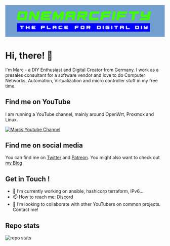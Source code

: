 ![](Channelart.jpg)

# Hi, there! 👋

I'm Marc - a DIY Enthusiast and Digital Creator from Germany. I work as a presales consultant for a software vendor and love to do Computer Networks, Automation, Virtualization and micro controller stuff in my free time. 

## Find me on YouTube

I am running a YouTube channel, mainly around OpenWrt, Proxmox and Linux.

[![Marcs Youtube Channel](https://img.shields.io/youtube/channel/subscribers/UCG5Ph9Mm6UEQLJJ-kGIC2AQ?label=Marc%20on%20YouTube&logo=youtube&logoColor=red&style=flat)](https://www.youtube.com/c/onemarcfifty)

## Find me on social media

You can find me on [Twitter](https://twitter.com/onemarcfifty) and [Patreon](https://patreon.com/onemarcfifty). You might also want to check out [my Blog](https://www.onemarcfifty.com)

## Get in Touch !

- 🔭 I’m currently working on ansible, hashicorp terraform, IPv6...
- 📫 How to reach me: [Discord](https://discord.com/invite/DXnfBUG)
- 👯 I’m looking to collaborate with other YouTubers on common projects. Contact me!

## Repo stats

![repo stats](https://github-readme-stats.vercel.app/api?username=onemarcfifty&show_icons=true)